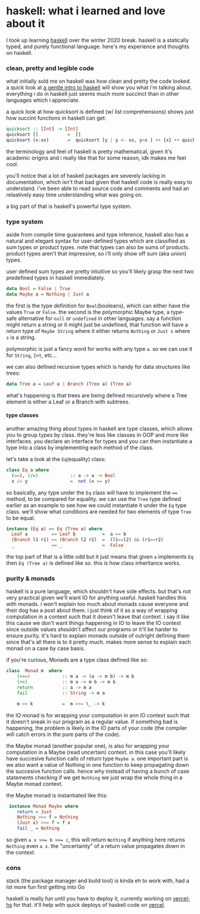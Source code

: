 # haskell: what i learned and love about it
I took up learning [haskell](https://www.haskell.org/) over the winter 2020 break. haskell is a statically typed, and purely functional language. here's my experience and thoughts on haskell.

### clean, pretty and legible code
what initially sold me on haskell was how clean and pretty the code looked. a quick look at [a gentle intro to haskell](https://www.haskell.org/tutorial/index.html) will show you what i'm talking about. everything i do in haskell just seems much more succinct than in other languages which i appreciate.

a quick look at how quicksort is defined (w/ list comprehensions) shows just how succint functions in haskell can get:

```hs
quicksort :: [Int] -> [Int]
quicksort []           =  []
quicksort (x:xs)       =  quicksort [y | y <- xs, y<x ] ++ [x] ++ quicksort [y | y <- xs, y>=x]
```

the terminology and feel of haskell is pretty mathematical, given it's academic origins and i really like that for some reason, idk makes me feel cool.

you'll notice that a lot of haskell packages are severely lacking in documentation, which isn't that bad given that haskell code is really easy to understand. i've been able to read source code and comments and had an relaatively easy time understanding what was going on.

a big part of that is haskell's powerful type system.

### type system
aside from compile time guarantees and type inference, haskell also has a natural and elegant syntax for user-defined types which are classified as sum types or product types. note that types can also be sums of products. product types aren't that impressive, so i'll only show off sum (aka union) types.

user defined sum types are pretty intuitive so you'll likely grasp the next two predefined types in haskell immediately.

```hs
data Bool = False | True
data Maybe a = Nothing | Just a
```

the first is the type definition for `Bool`(booleans), which can either have the values `True` or `False`.
the second is the polymorphic Maybe type, a type-safe alternative for `null` or `undefined` in other languages. say a function might return a string or it might just be undefined, that function will have a return type of `Maybe String` where it either returns `Nothing` or `Just s` where `s` is a string.

polymorphic is just a fancy word for works with any type `a`. so we can use it for `String`, `Int`, etc...

we can also defined recursive types which is handy for data structures like trees:
```hs
data Tree a = Leaf a | Branch (Tree a) (Tree a)
```
what's happening is that trees are being defined recursively where a Tree element is either a Leaf or a Branch with subtrees.

#### type classes
another amazing thing about types in haskell are type classes, which allows you to group types by class. they're less like classes in OOP and more like interfaces.
you declare an interface for types and you can then instantiate a type into a class by implementing each method of the class.

let's take a look at the `Eq`(equality) class:
```hs
class Eq a where
  (==), (/=)            :: a -> a -> Bool
  x /= y                =  not (x == y)
```
so basically, any type under the `Eq` class will have to implement the `==` method, to be compared for equality. we can use the `Tree` type defined earlier as an example to see how we could instantiate it under the `Eq` type class. we'll show what conditions are needed for two elements of type `Tree` to be equal.
```hs
instance (Eq a) => Eq (Tree a) where 
  Leaf a         == Leaf b          =  a == b
  (Branch l1 r1) == (Branch l2 r2)  =  (l1==l2) && (r1==r2)
  _              == _               =  False
```
the top part of that is a little odd but it just means that given `a` implements `Eq` then `Eq (Tree a)` is defined like so. this is how class inheritance works.

### purity & monads
haskell is a pure language, which shouldn't have side effects. but that's not very practical given we'll want IO for anything useful. haskell handles this with monads. i won't explain too much about monads cause everyone and their dog has a post about them. i just think of it as a way of wrapping computation in a context such that it doesn't leave that context. i say it like this cause we don't want things happening in IO to leave the IO context since outside values shouldn't affect our programs or it'll be harder to ensure purity. it's hard to explain monads outside of outright defining them since that's all there is to it pretty much. makes more sense to explain each monad on a case by case basis.

if you're curious, Monads are a type class defined like so:
```hs
class  Monad m  where
    (>>=)            :: m a -> (a -> m b) -> m b
    (>>)             :: m a -> m b -> m b
    return           :: a -> m a
    fail             :: String -> m a

    m >> k           =  m >>= \_ -> k
```

the IO monad is for wrapping your computation in ann IO context such that it doesn't sneak in our program as a regular value. if something bad is happening, the problem is likely in the IO parts of your code (the compiler will catch errors in the pure parts of the code).

the Maybe monad (another popular one), is also for wrapping your computation in a Maybe (read uncertain) context. in this case you'll likely have succesive function calls of return type `Maybe a`. one important part is we also want a value of Nothing in one function to keep propagating down the succesive function calls. hence why instead of having a bunch of case statements checking if we get `Nothing` we just wrap the whole thing in a Maybe monad context.

the Maybe monad is instantiated like this:
```hs
 instance Monad Maybe where
    return = Just
    Nothing >>= f = Nothing
    (Just x) >>= f = f x
    fail _ = Nothing
```

so given `a x >>= b >>= c`, this will return `Nothing` if anything here returns `Nothing` even `a x`. the "uncertainty" of a return value propagates down in the context.

### cons
stack (the package manager and build tool) is kinda eh to work with, had a lot more fun first getting into Go

haskell is really fun until you have to deploy it, currently working on [vercel-hs](https://github.com/ghiliweld/vercel-hs) for that. it'll help with quick deploys of haskell code on [vercel](https://vercel.com/).
